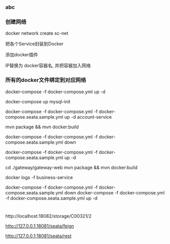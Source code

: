 ### abc

### 创建网络

docker network create sc-net



把各个Service封装到Docker



添加docker插件



IP替换为 docker容器名, 并把容器加入网络





### 所有的docker文件绑定到对应网络



docker-compose -f docker-compose.yml up -d

docker-compose up mysql-init



docker-compose -f docker-compose.yml -f docker-compose.seata.sample.yml up -d account-service



mvn package && mvn docker:build

docker-compose -f docker-compose.yml -f docker-compose.seata.sample.yml down  

docker-compose -f docker-compose.yml -f docker-compose.seata.sample.yml up -d  

cd ./gateway/gateway-web
mvn package && mvn docker:build



docker logs -f business-service





docker-compose -f docker-compose.yml -f docker-compose.seata.sample.yml down
 docker-compose -f docker-compose.yml -f docker-compose.seata.sample.yml up -d





#



http://localhost:18082/storage/C00321/2



http://127.0.0.1:18081/seata/feign

http://127.0.0.1:18081/seata/rest





